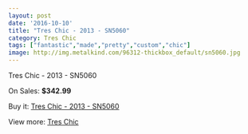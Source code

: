```yaml
---
layout: post
date: '2016-10-10'
title: "Tres Chic - 2013 - SN5060"
category: Tres Chic
tags: ["fantastic","made","pretty","custom","chic"]
image: http://img.metalkind.com/96312-thickbox_default/sn5060.jpg
---
```

Tres Chic - 2013 - SN5060

On Sales: **$342.99**
<a href="https://www.metalkind.com/en/tres-chic/7013-sn5060.html"><amp-img layout="responsive" width="600" height="600" src="//img.metalkind.com/96312-thickbox_default/sn5060.jpg" alt="Tres Chic - 2013 - SN5060 0" /></a>

Buy it: [Tres Chic - 2013 - SN5060](https://www.metalkind.com/en/tres-chic/7013-sn5060.html "Tres Chic - 2013 - SN5060")

View more: [Tres Chic](https://www.metalkind.com/en/191-tres-chic "Tres Chic")
